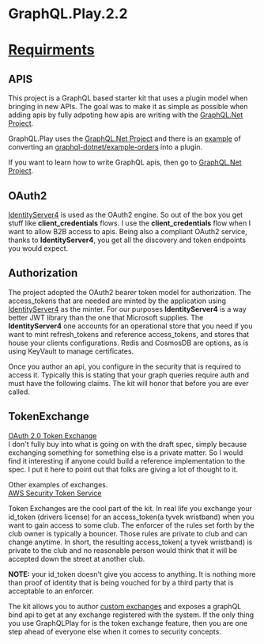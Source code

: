 # GraphQL.Play.2.2

# [Requirments](./docs/app-requirements.md)

## APIS

This project is a GraphQL based starter kit that uses a plugin model when bringing in new APIs.  The goal was to make it as simple as possible when adding apis by fully adpoting how apis are writing with the [GraphQL.Net Project](https://github.com/graphql-dotnet/graphql-dotnet).  

GraphQL.Play uses the [GraphQL.Net Project](https://github.com/graphql-dotnet/graphql-dotnet) and there is an [example](./docs/orders-conversion.md) of converting an [graphql-dotnet/example-orders](https://github.com/graphql-dotnet/example-orders) into a plugin.  

If you want to learn how to write GraphQL apis, then go to [GraphQL.Net Project](https://github.com/graphql-dotnet/graphql-dotnet).  

## OAuth2
[IdentityServer4](https://github.com/IdentityServer/IdentityServer4) is used as the OAuth2 engine.  So out of the box you get stuff like **client_credentials** flows.  I use the **client_credentials** flow when I want to allow B2B access to apis.  Being also a compliant OAuth2 service, thanks to **IdentityServer4**, you get all the discovery and token endpoints you would expect.  

## Authorization  
The project adopted the OAuth2 bearer token model for authorization.  The access_tokens that are needed are minted by the application using  [IdentityServer4](https://github.com/IdentityServer/IdentityServer4) as the minter.  For our purposes **IdentityServer4** is a way better JWT library than the one that Microsoft supplies.  The **IdentityServer4** one accounts for an operational store that you need if you want to mint refresh_tokens and reference access_tokens, and stores that house your clients configurations.  Redis and CosmosDB are options, as is using KeyVault to manage certificates.  

Once you author an api, you configure in the security that is required to access it.  Typically this is stating that your graph queries require auth and must have the following claims.  The kit will honor that before you are ever called.  


## TokenExchange  
[OAuth 2.0 Token Exchange](https://datatracker.ietf.org/doc/draft-ietf-oauth-token-exchange/)  
I don't fully buy into what is going on with the draft spec, simply because exchanging something for something else is a private matter.  So I would find it interesting if anyone could build a reference implementation to the spec.  I put it here to point out that folks are giving a lot of thought to it.  

Other examples of exchanges.  
[AWS Security Token Service](https://docs.aws.amazon.com/STS/latest/APIReference/Welcome.html)  

Token Exchanges are the cool part of the kit.  In real life you exchange your id_token (drivers license) for an access_token(a tyvek wristband) when you want to gain access to some club.  The enforcer of the rules set forth by the club owner is typically a bouncer.  Those rules are private to club and can change anytime.  In short, the resulting access_token( a tyvek wristband) is private to the club and no reasonable person would think that it will be accepted down the street at another club.

**NOTE:** your id_token doesn't give you access to anything.  It is nothing more than proof of identity that is being vouched for by a third party that is acceptable to an enforcer.  

The kit allows you to author [custom exchanges](./docs/custom-bind-handler.md) and exposes a graphQL bind api to get at any exchange registered with the system.  If the only thing you use GraphQLPlay for is the token exchange feature, then you are one step ahead of everyone else when it comes to security concepts.  







